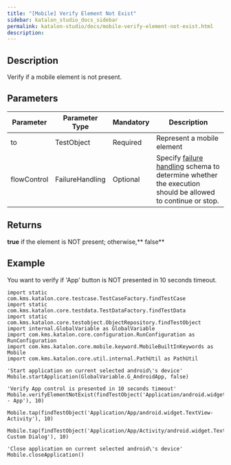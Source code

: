 ```yaml
---
title: "[Mobile] Verify Element Not Exist" 
sidebar: katalon_studio_docs_sidebar
permalink: katalon-studio/docs/mobile-verify-element-not-exist.html 
description: 
---
```

Description
-----------

Verify if a mobile element is not present.

Parameters  
------------

| Parameter | Parameter Type | Mandatory | Description |
| --- | --- | --- | --- |
| to | TestObject  | Required | Represent a mobile element |
| flowControl | FailureHandling | Optional | Specify [failure handling](https://docs.katalon.com/x/qAAM) schema to determine whether the execution should be allowed to continue or stop. |

Returns
-------

**true** if the element is NOT present; otherwise,** false**

Example
-------

You want to verify if 'App' button is NOT presented in 10 seconds timeout.

```
import static com.kms.katalon.core.testcase.TestCaseFactory.findTestCase
import static com.kms.katalon.core.testdata.TestDataFactory.findTestData
import static com.kms.katalon.core.testobject.ObjectRepository.findTestObject
import internal.GlobalVariable as GlobalVariable
import com.kms.katalon.core.configuration.RunConfiguration as RunConfiguration
import com.kms.katalon.core.mobile.keyword.MobileBuiltInKeywords as Mobile
import com.kms.katalon.core.util.internal.PathUtil as PathUtil
 
'Start application on current selected android\'s device'
Mobile.startApplication(GlobalVariable.G_AndroidApp, false)
 
'Verify App control is presented in 10 seconds timeout'
Mobile.verifyElementNotExist(findTestObject('Application/android.widget.TextView - App'), 10)
 
Mobile.tap(findTestObject('Application/App/android.widget.TextView-Activity'), 10)
 
Mobile.tap(findTestObject('Application/App/Activity/android.widget.TextView-Custom Dialog'), 10)

'Close application on current selected android\'s device'
Mobile.closeApplication()
```